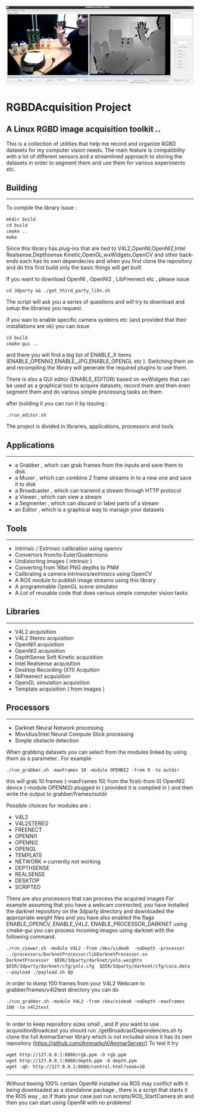 ![RGBDAcquisition](https://raw.githubusercontent.com/AmmarkoV/RGBDAcquisition/master/doc/imgBig.jpg)


# RGBDAcquisition Project
## A Linux RGBD image acquisition toolkit .. 

This is a collection of utilities that help me record and organize RGBD datasets for my computer vision needs.
The main feature is compatibility with a lot of different sensors and a streamlined approach to storing the datasets in order to segment them and use them for various experiments etc.  


## Building
------------------------------------------------------------------ 

To compile the library issue :

```
mkdir build 
cd build 
cmake .. 
make 
```

Since this library has plug-ins that are tied to V4L2,OpenNI,OpenNI2,Intel Realsense,Depthsense Kinetic,OpenGL,wxWidgets,OpenCV and other back-ends each has its own dependecies and when you first clone the repository and do this first build only the basic things will get built

If you want to download OpenNI , OpenNI2 , LibFreenect etc , please issue 

```
cd 3dparty && ./get_third_party_libs.sh
```

The script will ask you a series of questions and will try to download and setup the libraries you request.

if you wan to enable specific camera systems etc (and provided that their installations are ok) you can issue 

```
cd build 
cmake-gui ..
```

and there you will find a big list of ENABLE_X items  (ENABLE_OPENNI2,ENABLE_JPG,ENABLE_OPENGL etc ).
Switching them on and recompiling the library will generate the required plugins to use them.

There is also a GUI editor (ENABLE_EDITOR) based on wxWidgets that can be used as a graphical tool to acquire datasets, record them and then even segment them and do various simple processing tasks on them. 

after building it you can run it by issuing :
```
./run_editor.sh
```

The project is divided in libraries, applications, processors and tools


## Applications
------------------------------------------------------------------ 
- a Grabber , which can grab frames from the inputs and save them to disk 
- a Muxer   , which can combine 2 frame streams in to a new one and save it to disk
- a Broadcaster , which can transmit a stream through HTTP protocol
- a Viewer   , which can view a stream
- a Segmenter , which can discard or label parts of a stream
- an Editor , which is a graphical way to manage your datasets

## Tools
------------------------------------------------------------------ 
- Intrinsic / Extrinsic calibration using opencv
- Convertors from/to Euler/Quaternions
- Undistorting images ( intrinsic )
- Converting from 16bit PNG depths to PNM
- Calibrating a camera intrinsics/extrinsics using OpenCV 
- A ROS module to publish image streams using this library
- A programmable OpenGL scene simulator 
- A *Lot* of reusable code that does various simple computer vision tasks

## Libraries
------------------------------------------------------------------ 
- V4L2 acquisition
- V4L2 Stereo acquisition
- OpenNI1 acquisition
- OpenNI2 acquisition
- DepthSense Soft Kinetic acquisition
- Intel Realsense acquisition
- Desktop Recording (X11) Acquition
- libFreenect acquisition 
- OpenGL simulation acquistiion
- Template acquisition ( from images )

## Processors
------------------------------------------------------------------ 
- Darknet Neural Network processing
- Movidius/Intel Neural Compute Stick processing
- Simple obstacle detection 
 

When grabbing datasets you can select from the modules linked by using  them as a parameter..
For example
```
./run_grabber.sh -maxFrames 10 -module OPENNI2 -from 0 -to outdir 
```
this will grab 10 frames (-maxFrames 10) from the first(-from 0) OpenNI2 device (-module OPENNI2) plugged in ( provided it is compiled in ) and then write the output to grabber/frames/outdir

Possible choices for modules are :
- V4L2
- V4L2STEREO
- FREENECT
- OPENNI1
- OPENNI2
- OPENGL
- TEMPLATE
- NETWORK <-currently not working 
- DEPTHSENSE 
- REALSENSE 
- DESKTOP 
- SCRIPTED 


There are also processors that can process the acquired images 
For example assuming that you have a webcam connected, you have installed the darknet repository on the 3dparty directory and downloaded the appropriate weight files and you have also enabled the flags ENABLE_OPENCV, ENABLE_V4L2, ENABLE_PROCESSOR_DARKNET using cmake-gui you can process incoming images using darknet with the following command. 
  
```
./run_viewer.sh -module V4L2 -from /dev/video0  -noDepth -processor ../processors/DarknetProcessor/libDarknetProcessor.so  DarknetProcessor  $DIR/3dparty/darknet/yolo.weights  $DIR/3dparty/darknet/cfg/yolo.cfg  $DIR/3dparty/darknet/cfg/coco.data --payload ./payload.sh $@
```

in order to dump 100 frames from your V4L2 Webcam to grabber/frames/v4l2test directory you can do

```
./run_grabber.sh -module V4L2 -from /dev/video0 -noDepth -maxFrames 100 -to v4l2test
```

----------------------------

In order to keep repository sizes small , and If you want to use acquisitionBroadcast you should run ./getBroadcastDependencies.sh to clone the full AmmarServer library which is not included since it has its own repository (https://github.com/AmmarkoV/AmmarServer/)
To test it try 
```
wget http://127.0.0.1:8080/rgb.ppm -O rgb.ppm
wget http://127.0.0.1:8080/depth.ppm -O depth.ppm
wget -qO- http://127.0.0.1:8080/control.html?seek=10
```

----------------------------


Without beeing 100% certain OpenNI installed via ROS may conflict with it being downloaded as a standalone package , there is a script that starts it the ROS way , so if thats your case just run scripts/ROS_StartCamera.sh and then you can start using OpenNI with no problems!
 

